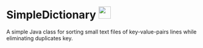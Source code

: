 # SimpleDictionary <img class="avatar avatar-small" src="https://avatars3.githubusercontent.com/u/9919?v=3&s=32" width="32" height="32">
A simple Java class for sorting small text files of key-value-pairs lines while eliminating duplicates key.
